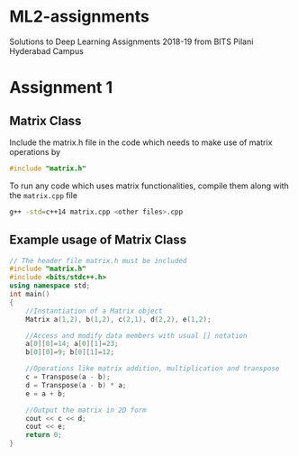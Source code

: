 # ML2-assignments
Solutions to Deep Learning Assignments 2018-19 from BITS Pilani Hyderabad Campus
# Assignment 1
## Matrix Class
Include the matrix.h file in the code which needs to make use of matrix operations by
```cpp
#include "matrix.h"
```
To run any code which uses matrix functionalities, compile them along with the `matrix.cpp` file
```sh
g++ -std=c++14 matrix.cpp <other files>.cpp
```

## Example usage of Matrix Class
```cpp
// The header file matrix.h must be included
#include "matrix.h"
#include <bits/stdc++.h>
using namespace std;
int main()
{
	//Instantiation of a Matrix object
	Matrix a(1,2), b(1,2), c(2,1), d(2,2), e(1,2);

	//Access and modify data members with usual [] notation
	a[0][0]=14; a[0][1]=23;
	b[0][0]=9; b[0][1]=12;

	//Operations like matrix addition, multiplication and transpose
	c = Transpose(a - b);
	d = Transpose(a - b) * a;
	e = a + b;

	//Output the matrix in 2D form
	cout << c << d;
	cout << e;
	return 0;
}
```
